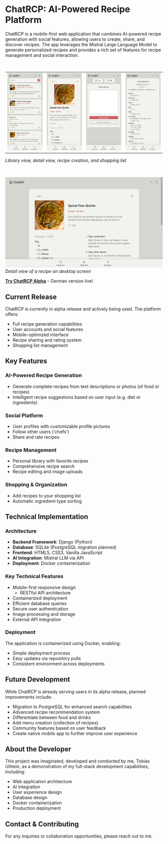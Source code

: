 # ChatRCP: AI-Powered Recipe Platform

ChatRCP is a mobile-first web application that combines AI-powered recipe generation with social features, allowing users to create, share, and discover recipes. The app leverages the Mistral Large Language Model to generate personalized recipes and provides a rich set of features for recipe management and social interaction.

<br>

<table>
  <tr>
    <td><img src="./demo_images/ChatRCP_screenshot_library_view_mobile.png" width="200"/></td>
    <td><img src="./demo_images/ChatRCP_screenshot_recipe_detail_view_mobile.png" width="200"/></td>
    <td><img src="./demo_images/ChatRCP_screenshot_recipe_creation_text_prompt_mobile.png" width="200"/></td>
    <td><img src="./demo_images/ChatRCP_screenshot_shopping_list_mobile.png" width="200"/></td>
  </tr>
</table>

*Library view, detail view, recipe creation, and shopping list*

<br>

![Image Title](./demo_images/ChatRCP_screenshot_recipe_detail_view_desktop.png)
*Detail view of a recipe on desktop screen*

**[Try ChatRCP Alpha](https://chatrcp.de)** – German version live!

## Current Release

ChatRCP is currently in alpha release and actively being used. The platform offers:
- Full recipe generation capabilities
- User accounts and social features
- Mobile-optimized interface
- Recipe sharing and rating system
- Shopping list management

## Key Features

### AI-Powered Recipe Generation
- Generate complete recipes from text descriptions or photos (of food or recipes)
- Intelligent recipe suggestions based on user input (e.g. diet or ingredients)

### Social Platform
- User profiles with customizable profile pictures
- Follow other users ('chefs')
- Share and rate recipes

### Recipe Management
- Personal library with favorite recipes
- Comprehensive recipe search
- Recipe editing and image uploads

### Shopping & Organization
- Add recipes to your shopping list
- Automatic ingredient type sorting

## Technical Implementation

### Architecture
- **Backend Framework**: Django (Python)
- **Database**: SQLite (PostgreSQL migration planned)
- **Frontend**: HTML5, CSS3, Vanilla JavaScript
- **AI Integration**: Mistral LLM via API
- **Deployment**: Docker containerization

### Key Technical Features
- Mobile-first responsive design
  - RESTful API architecture
- Containerized deployment
- Efficient database queries
- Secure user authentication
- Image processing and storage
- External API integration

### Deployment
The application is containerized using Docker, enabling:
- Simple deployment process
- Easy updates via repository pulls
- Consistent environment across deployments

## Future Development

While ChatRCP is already serving users in its alpha release, planned improvements include:
- Migration to PostgreSQL for enhanced search capabilities
- Advanced recipe recommendation system
- Differentiate between food and drinks
- Add menu creation (collection of recipes)
- Community features based on user feedback
- Create native mobile app to further improve user experience

## About the Developer

This project was imaginated, developed and conducted by me, Tobias Uihlein, as a demonstration of my full-stack development capabilities, including:
- Web application architecture
- AI integration
- User experience design
- Database design
- Docker containerization
- Production deployment

## Contact & Contributing

For any inquiries or collaboration opportunities, please reach out to me.
